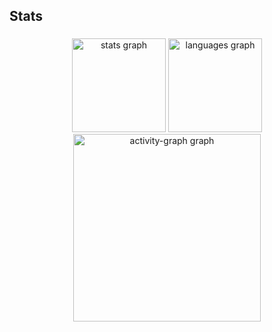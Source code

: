 <h2 align="left">Stats</h2>

###

<div align="center">
  <img src="https://github-readme-stats.vercel.app/api?username=dfltjack&hide_title=false&hide_rank=false&show_icons=true&include_all_commits=true&count_private=true&disable_animations=false&theme=tokyonight&locale=en&hide_border=false&order=1" height="150" alt="stats graph"  />
  <img src="https://github-readme-stats.vercel.app/api/top-langs?username=dfltjack&locale=en&hide_title=false&layout=compact&card_width=320&langs_count=5&theme=tokyonight&hide_border=false&order=2" height="150" alt="languages graph"  />
  <img src="https://github-readme-activity-graph.vercel.app/graph?username=dfltjack&radius=16&theme=tokyo-night&area=true&order=5" height="300" alt="activity-graph graph"  />
</div>

###
